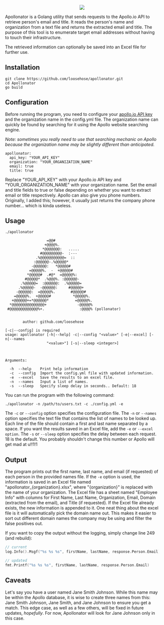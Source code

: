 <p align="center">
  <img src="https://user-images.githubusercontent.com/75705022/250726305-e20cb22e-9822-42e0-bb37-b7e73651b2be.png" />
</p>

Apollonator is a Golang utility that sends requests to the Apollo.io API to retrieve person's email and title. It reads the person's name and organization from a text file and returns the extracted email and title. The purpose of this tool is to enumerate target email addresses without having to touch their infrastructure. 

The retrieved information can optionally be saved into an Excel file for further use.

## Installation

```
git clone https://github.com/loosehose/apollonator.git
cd Apollonator
go build
```

## Configuration

Before running the program, you need to configure your [apollo.io API key](https://developer.apollo.io/keys/) and the organization name in the config.yml file. The organization name can quickly be found by searching for it using the Apollo website searching engine.

*Note: sometimes you really need to use that searching mechanic on Apollo because the organization name may be slightly different than anticipated.*

```
apollonator:
  api_key: "YOUR_API_KEY"
  organization: "YOUR_ORGANIZATION_NAME"
  email: true
  title: true
```

Replace "YOUR_API_KEY" with your Apollo.io API key and "YOUR_ORGANIZATION_NAME" with your organization name. Set the email and title fields to true or false depending on whether you want to extract email or title respectively. Apollo can also give you phone numbers. Originally, I added this; however, it usually just returns the company phone number... which is kinda useless.

## Usage
```
./apollonator
                  
                   =@@#                 
                  +@@@@%.               
                 *@@@@@@@:   .....      
                #@@@@@@@@@-  :---       
              .%@@@@@@@@@@@=  ::        
             :@@@@@@-.%@@@@@*           
            -@@@@@@:   *@@@@@#          
           =@@@@@%.  -  +@@@@@#         
          *@@@@@#  .#@*  =@@@@@%:       
         #@@@@@*  .%@@@%. :@@@@@@-      
       .%@@@@@=  :@@@@@@:  .%@@@@@=     
      .%@@@@@-  -@@@@@@:     #@@@@@+    
     -@@@@@@:  =@@@@@%.       #@@@@@#   
    =@@@@@%.  +@@@@@#          *@@@@@%. 
   +@@@@@@+=*@@@@@@*            =@@@@@%.
  *@@@@@@@@@@@@@@@+              -@@@@@%
 #@@@@@@@@@@@@@%+.                :@@@@% (pollonator)


        author: github.com/loosehose

[-c|--config] is required
usage: apollonator [-h|--help] -c|--config "<value>" [-e|--excel] [-n|--names
                   "<value>"] [-s|--sleep <integer>]

                   

Arguments:

  -h  --help    Print help information
  -c  --config  Import the config.yml file with updated information.
  -e  --excel   Save the results to an excel file.
  -n  --names   Input a list of names.
  -s  --sleep   Specify sleep delay in seconds.. Default: 18
```

You can run the program with the following command:

```
./apollonator -n /path/to/users.txt -c ./config.yml -e
```

The `-c` or `--config` option specifies the configuration file.
The `-n` or `--names` option specifies the text file that contains the list of names to be looked up. Each line of the file should contain a first and last name separated by a space.
If you want the results saved in an Excel file, add the `-e` or `--excel option`.
The `-s` or `--sleep` option specifies the delay between each request. 18 is the default. You probably shouldn't change this number or Apollo will get mad at u!!1!1

## Output

The program prints out the first name, last name, and email (if requested) of each person in the provided names file. If the `-e` option is used, the information is saved in an Excel file named "apollonator_{organization}.xlsx", where "{organization}" is replaced with the name of your organization. The Excel file has a sheet named "Employee Info" with columns for First Name, Last Name, Organization, Email, Domain (extracted from the email), and Title (if requested). If the Excel file already exists, the new information is appended to it. One neat thing about the excel file is it will automatically pick the domain name out. This makes it easier to sort out different domain names the company may be using and filter the false positives out.

If you want to copy the output without the logging, simply change line 249 (and rebuild):

```go
// current
log.Info().Msgf("%s %s %s", firstName, lastName, response.Person.Email)
```

```go
// updated
fmt.Printf("%s %s %s", firstName, lastName, response.Person.Email)
```

## Caveats

Let's say you have a user named Jane Smith Johnson. While this name may be within the Apollo database, it is wise to create three names from this: Jane Smith Johnson, Jane Smith, and Jane Johnson to ensure you get a match. This edge case, as well as a few others, will be fixed in future updates, *hopefully*. For now, Apollonator will look for Jane Johnson only in this case.
